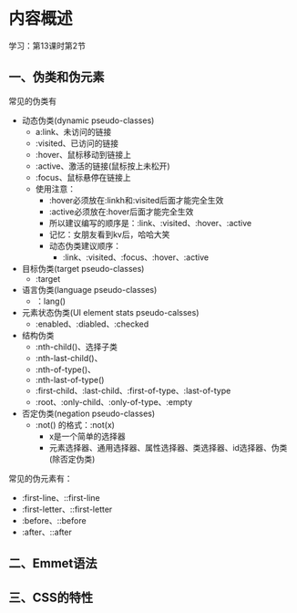 # 内容概述 

学习：第13课时第2节

## 一、伪类和伪元素

常见的伪类有

+ 动态伪类(dynamic pseudo-classes)
  + a:link、未访问的链接
  + :visited、已访问的链接
  +  :hover、鼠标移动到链接上
  + :active、激活的链接(鼠标按上未松开)
  + :focus、鼠标悬停在链接上
  + 使用注意：
    + :hover必须放在:linkh和:visited后面才能完全生效
    + :active必须放在:hover后面才能完全生效
    + 所以建议编写的顺序是：:link、:visited、:hover、:active
    + 记忆：女朋友看到kv后，哈哈大笑
    + 动态伪类建议顺序：
      + :link、:visited、:focus、:hover、:active
+ 目标伪类(target pseudo-classes)
  + :target
+ 语言伪类(language pseudo-classes)
  + ：lang()
+ 元素状态伪类(UI element stats pseudo-calsses)
  + :enabled、:diabled、:checked
+ 结构伪类
  + :nth-child()、选择子类 
  + :nth-last-child()、
  + :nth-of-type()、
  + :nth-last-of-type()
  + :first-child、:last-child、:first-of-type、:last-of-type
  + :root、:only-child、:only-of-type、:empty
+ 否定伪类(negation pseudo-classes)
  + :not() 的格式：:not(x)
    + x是一个简单的选择器
    + 元素选择器、通用选择器、属性选择器、类选择器、id选择器、伪类(除否定伪类)

常见的伪元素有：

+ :first-line、::first-line
+ :first-letter、::first-letter
+ :before、::before
+ :after、::after

## 二、Emmet语法



## 三、CSS的特性

